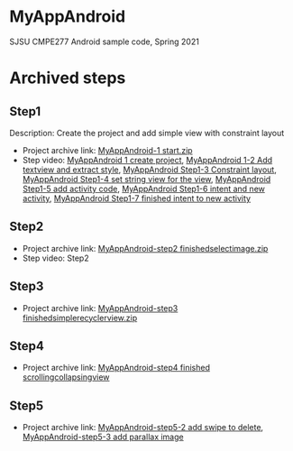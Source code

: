 # MyAppAndroid
SJSU CMPE277 Android sample code, Spring 2021

# Archived steps
## Step1
Description: Create the project and add simple view with constraint layout
* Project archive link: [MyAppAndroid-1 start.zip](https://drive.google.com/file/d/1g-ZVHI3IRkv8QAhXCx5pOBuj1I27VOqL/view?usp=sharing)
* Step video: [MyAppAndroid 1 create project](https://youtu.be/oVBxk24VC24), [MyAppAndroid 1-2 Add textview and extract style](https://youtu.be/XxXy8UlRNBI), [MyAppAndroid Step1-3 Constraint layout](https://youtu.be/qx-V9ajBRC8), [MyAppAndroid Step1-4 set string view for the view](https://youtu.be/-lWuNHZwfJA), [MyAppAndroid Step1-5 add activity code](https://youtu.be/hpv2aAPWv7I), [MyAppAndroid Step1-6 intent and new activity](https://youtu.be/nXUBh4VqgVA), [MyAppAndroid Step1-7 finished intent to new activity](https://youtu.be/0jFW0KOW4RE)

## Step2
* Project archive link: [MyAppAndroid-step2 finishedselectimage.zip](https://drive.google.com/file/d/1h9GSDEF0A6DPCaAKS4NGww6q7F_7EV8V/view?usp=sharing)
* Step video: Step2

## Step3
* Project archive link: [MyAppAndroid-step3 finishedsimplerecyclerview.zip](https://drive.google.com/file/d/1h8emVCYz4x_8ZIri67KhvQ4VJntJKYGv/view?usp=sharing)

## Step4
* Project archive link: [MyAppAndroid-step4 finished scrollingcollapsingview](https://drive.google.com/file/d/1h4bUdoTIREU4Hp7XHjKt9Og7kPPuqpP3/view?usp=sharing)

## Step5
* Project archive link: [MyAppAndroid-step5-2 add swipe to delete](https://drive.google.com/file/d/1hss9hJGH_XLwBO273MjjlKxOnMfayOSL/view?usp=sharing), [MyAppAndroid-step5-3 add parallax image](https://drive.google.com/file/d/1i-oJyh0NTPBkbhErM5QFlg8gGDhMjA6-/view?usp=sharing)
